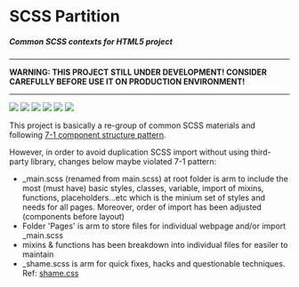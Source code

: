 # SCSS Partition
##### Common SCSS contexts for HTML5 project

------------

**WARNING: THIS PROJECT STILL UNDER DEVELOPMENT! CONSIDER CAREFULLY BEFORE USE IT ON PRODUCTION ENVIRONMENT!**

------------

![](https://img.shields.io/github/stars/pandao/editor.md.svg) ![](https://img.shields.io/github/forks/pandao/editor.md.svg) ![](https://img.shields.io/github/tag/pandao/editor.md.svg) ![](https://img.shields.io/github/release/pandao/editor.md.svg) ![](https://img.shields.io/github/issues/pandao/editor.md.svg) ![](https://img.shields.io/bower/v/editor.md.svg)

This project is basically a re-group of common SCSS materials and following [7-1 component structure pattern](https://sass-guidelin.es/#architecture "7-1 component structure pattern"). 

However, in order to avoid duplication SCSS import without using third-party library, changes below maybe violated 7-1 pattern:
- _main.scss (renamed from main.scss) at root folder is arm to include the most (must have) basic styles, classes, variable, import of mixins, functions, placeholders...etc which is the minium set of styles and needs for all pages. Moreover, order of import has been adjusted (components before layout)
- Folder 'Pages' is arm to store files for individual webpage and/or import _main.scss
- mixins & functions has been breakdown into individual files for easiler to maintain
- _shame.scss is arm for quick fixes, hacks and questionable techniques. Ref: [shame.css](https://csswizardry.com/2013/04/shame-css/ "shame.css")
